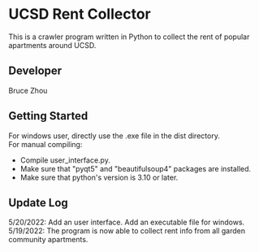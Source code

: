 # UCSD Rent Collector
This is a crawler program written in Python to collect the rent of popular apartments around UCSD.

## Developer
Bruce Zhou

## Getting Started
For windows user, directly use the .exe file in the dist directory.  
For manual compiling:  
* Compile user_interface.py.  
* Make sure that "pyqt5" and "beautifulsoup4" packages are installed.  
* Make sure that python's version is 3.10 or later.

## Update Log
5/20/2022: Add an user interface. Add an executable file for windows.  
5/19/2022: The program is now able to collect rent info from all garden community apartments.
